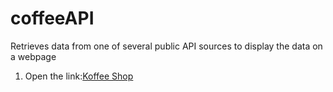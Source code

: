 # coffeeAPI
Retrieves data from one of several public API sources to display the data on a webpage

1. Open the link:[Koffee Shop](https://www.linkedin.com/in/Belal-skaik/)

